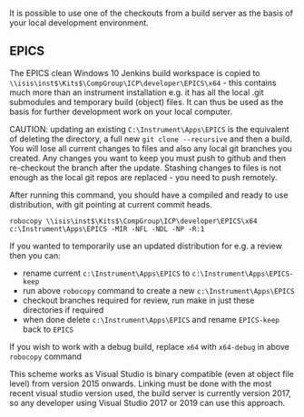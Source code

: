 It is possible to use one of the checkouts from a build server as the basis of your local development environment.

## EPICS

The EPICS clean Windows 10 Jenkins build workspace is copied to  `\\isis\inst$\Kits$\CompGroup\ICP\developer\EPICS\x64` - this contains much more than an instrument installation e.g. it has all the local .git submodules and temporary build (object) files. It can thus be used as the basis for further development work on your local computer.

CAUTION: updating an existing `C:\Instrument\Apps\EPICS` is the equivalent of deleting the directory, a full new `git clone --recursive` and then a build. You will lose all current changes to files and also any local git branches you created. Any changes you want to keep you must push to github and then re-checkout the branch after the update. Stashing changes to files is not enough as the local git repos are replaced - you need to push remotely.

After running this command, you should have a compiled and ready to use distribution, with git pointing at current commit heads.
```
robocopy \\isis\inst$\Kits$\CompGroup\ICP\developer\EPICS\x64 c:\Instrument\Apps\EPICS -MIR -NFL -NDL -NP -R:1
```
If you wanted to temporarily use an updated distribution for e.g. a review then you can: 
- rename current `c:\Instrument\Apps\EPICS` to `c:\Instrument\Apps\EPICS-keep`
- run above `robocopy` command to create a new `c:\Instrument\Apps\EPICS`
- checkout branches required for review, run make in just these directories if required
- when done delete `c:\Instrument\Apps\EPICS` and rename `EPICS-keep` back to `EPICS`

If you wish to work with a debug build, replace `x64` with `x64-debug` in above `robocopy` command

This scheme works as Visual Studio is binary compatible (even at object file level) from version 2015 onwards. Linking must be done with the most recent visual studio version used, the build server is currently version 2017, so any developer using Visual Studio 2017 or 2019 can use this approach.  
 